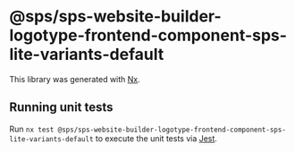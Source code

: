 # @sps/sps-website-builder-logotype-frontend-component-sps-lite-variants-default

This library was generated with [Nx](https://nx.dev).

## Running unit tests

Run `nx test @sps/sps-website-builder-logotype-frontend-component-sps-lite-variants-default` to execute the unit tests via [Jest](https://jestjs.io).
